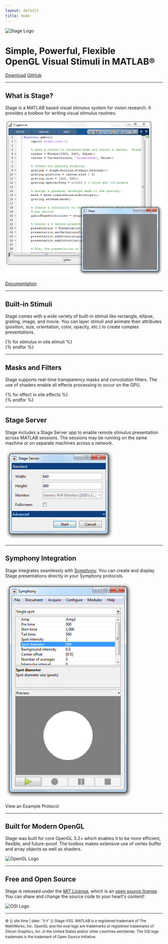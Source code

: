```yaml
---
layout: default
title: Home
---
```


<img src="public/images/logo.png" srcset="public/images/logo.png 1x, public/images/logo@2x.png 2x" alt="Stage Logo">

<h1>Simple, Powerful, Flexible<br>
OpenGL Visual Stimuli in MATLAB&reg;</h1>

<a href="{{ site.github.repo }}/releases/download/{{ site.version }}/Stage.mltbx" class="btn">Download</a>
<a href="{{ site.github.repo }}" class="btn">GitHub</a>

<hr>

## What is Stage?
Stage is a MATLAB based visual stimulus system for vision research. It provides a toolbox for writing visual stimulus routines.

![hero](public/images/hero.png)

<a href="{{ site.gitbook.book }}/content/" class="btn">Documentation</a>

<hr>

## Built-in Stimuli
Stage comes with a wide variety of built-in stimuli like rectangle, ellipse, grating, image, and movie. You can layer stimuli and animate their attributes (position, size, orientation, color, opacity, etc.) to create complex presentations.

<div class="features">
  {% for stimulus in site.stimuli %}
  <div class="feature">
    <div class="gfyitem" data-title="false" data-autoplay="false" data-controls="false" data-expand="false" data-id="{{ stimulus.gfyitem }}"></div>
  </div>
  {% endfor %}
</div>

<hr>

## Masks and Filters
Stage supports real-time transparency masks and convolution filters. The use of shaders enable all effects processing to occur on the GPU.

<div class="features">
  {% for effect in site.effects %}
  <div class="feature">
    <div class="gfyitem" data-title="false" data-autoplay="false" data-controls="false" data-expand="false" data-id="{{ effect.gfyitem }}"></div>
  </div>
  {% endfor %}
</div>

<hr>

## Stage Server
Stage includes a Stage Server app to enable remote stimulus presentation across MATLAB sessions. The sessions may be running on the same machine or on separate machines across a network.

![server](public/images/server.png)

<hr>

## Symphony Integration
Stage integrates seamlessly with [Symphony](http://symphony-das.github.io). You can create and display Stage presentations directly in your Symphony protocols.

![symphony](public/images/symphony.png)

<p><label class="btn collapse-toggle">View an Example Protocol</label></p>
<div class="collapse">
  <script src="https://gist.github.com/cafarm/4ede658fd504a979b511f62092614441.js"></script>
</div>

<hr>

## Built for Modern OpenGL
Stage was built for core OpenGL 3.2+ which enables it to be more efficient, flexible, and future-proof. The toolbox makes extensive use of vertex buffer and array objects as well as shaders.

<img src="public/images/opengl.png" srcset="public/images/opengl.png 1x, public/images/opengl@2x.png 2x" alt="OpenGL Logo">

<hr>

## Free and Open Source
Stage is released under the [MIT License](https://opensource.org/licenses/MIT), which is an [open source license](https://opensource.org/docs/osd). You can share and change the source code to your heart's content!

<img src="public/images/osi.png" srcset="public/images/osi.png 1x, public/images/osi@2x.png 2x" alt="OSI Logo">

<hr>

<small>&copy; {{ site.time | date: '%Y' }} Stage-VSS. MATLAB is a registered trademark of The MathWorks, Inc. OpenGL and the oval logo are trademarks or registered trademarks of Silicon Graphics, Inc. in the United States and/or other countries worldwide. The OSI logo trademark is the trademark of Open Source Initiative.</small>
